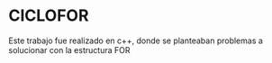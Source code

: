 # CICLOFOR
Este trabajo fue realizado en c++, donde se planteaban problemas a solucionar con la estructura FOR
